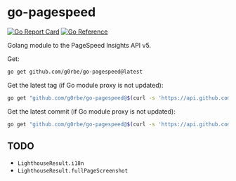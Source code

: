 # go-pagespeed

[![Go Report Card](https://goreportcard.com/badge/github.com/g0rbe/go-pagespeed)](https://goreportcard.com/report/github.com/g0rbe/go-pagespeed)
[![Go Reference](https://pkg.go.dev/badge/github.com/g0rbe/go-pagespeed.svg)](https://pkg.go.dev/github.com/g0rbe/go-pagespeed)

Golang module to the PageSpeed Insights API v5.

Get:
```bash
go get github.com/g0rbe/go-pagespeed@latest
```

Get the latest tag (if Go module proxy is not updated):
```bash
go get "github.com/g0rbe/go-pagespeed@$(curl -s 'https://api.github.com/repos/g0rbe/go-pagespeed/tags' | jq -r '.[0].name')"
```

Get the latest commit (if Go module proxy is not updated):
```bash
go get "github.com/g0rbe/go-pagespeed@$(curl -s 'https://api.github.com/repos/g0rbe/go-pagespeed/commits' | jq -r '.[0].sha')"
```

## TODO

- `LighthouseResult.i18n`
- `LighthouseResult.fullPageScreenshot`